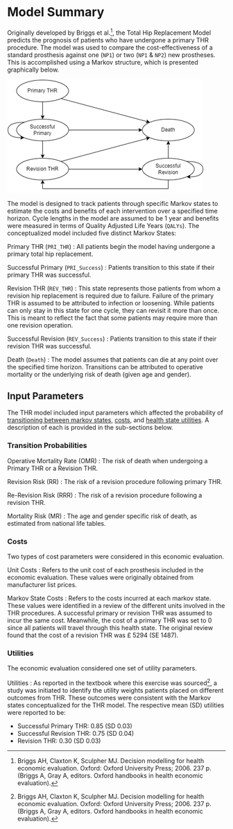 # Model Summary

Originally developed by Briggs et al.[^2], the Total Hip Replacement Model
predicts the prognosis of patients who have undergone a primary THR procedure. 
The model was used to compare the cost-effectiveness of a standard prosthesis 
against one (`NP1`) or two (`NP1` & `NP2`) new prostheses. This is accomplished 
using a Markov structure, which is presented graphically below. 

![Structure of THR Markov Model](Diagrams/THR-Model.png)

The model is designed to track patients through specific Markov states to 
estimate the costs and benefits of each intervention over a specified time 
horizon. Cycle lengths in the model are assumed to be 1 year and benefits were 
measured in terms of Quality Adjusted Life Years (`QALYs`). The conceptualized 
model included five distinct Markov States: 

Primary THR (`PRI_THR`)
  : All patients begin the model having undergone a primary total hip 
  replacement. 
  
Successful Primary (`PRI_Success`)
  : Patients transition to this state if their primary THR was successful.

Revision THR (`REV_THR`)
  : This state represents those patients from whom a revision hip replacement 
  is required due to failure. Failure of the primary THR is assumed to be 
  attributed to infection or loosening. While patients can only stay in this 
  state for one cycle, they can revisit it more than once. This is meant to 
  reflect the fact that some patients may require more than one revision 
  operation. 
  
Successful Revision (`REV_Success`)
  : Patients transition to this state if their revision THR was successful. 
  
Death (`Death`)
  : The model assumes that patients can die at any point over the specified 
  time horizon. Transitions can be attributed to operative mortality or the 
  underlying risk of death (given age and gender). 

## Input Parameters
The THR model included input parameters which affected the probability of 
[transitioning between markov states](#transition-probabilities), 
[costs](#costs), and [health state utilities](#health-state-utilities). A 
description of each is provided in the sub-sections below. 

### Transition Probabilities

Operative Mortality Rate (OMR)
  : The risk of death when undergoing a Primary THR or a Revision THR. 
  
Revision Risk (RR)
  : The risk of a revision procedure following primary THR. 
  
Re-Revision Risk (RRR)
  : The risk of a revision procedure following a revision THR. 
  
Mortality Risk (MR)
  : The age and gender specific risk of death, as estimated from national life 
  tables. 

### Costs
Two types of cost parameters were considered in this economic evaluation. 

Unit Costs
  : Refers to the unit cost of each prosthesis included in the economic 
  evaluation. These values were originally obtained from manufacturer list 
  prices.  
  
Markov State Costs
  : Refers to the costs incurred at each markov state. These values were 
  identified in a review of the different units involved in the THR procedures. 
  A successful primary or revision THR was assumed to incur the same cost. 
  Meanwhile, the cost of a primary THR was set to 0 since all patients will 
  travel through this health state. The original review found that the cost of 
  a revision THR was &pound; 5294 (SE 1487).  

### Utilities
The economic evaluation considered one set of utility parameters. 

Utilities
  : As reported in the textbook where this exercise was sourced[^2], a study was 
  initiated to identify the utility weights patients placed on different 
  outcomes from THR. These outcomes were consistent with the Markov states 
  conceptualized for the THR model. The respective mean (SD) utilities were 
  reported to be: 
  - Successful Primary THR: 0.85 (SD 0.03)
  - Successful Revision THR: 0.75 (SD 0.04)
  - Revision THR: 0.30 (SD 0.03)



[^1]: Briggs A, Sculpher M, Dawson J, Fitzpatrick R, Murray D, Malchau H. 
Modelling the cost-effectiveness of primary hip replacement: how
cost-effective is the Spectron compared to the Charnley prosthesis? 
2003 Dec;52. 
[^2]: Briggs AH, Claxton K, Sculpher MJ. Decision modelling for health economic
evaluation. Oxford: Oxford University Press; 2006. 237 p. (Briggs A, Gray A, 
editors. Oxford handbooks in health economic evaluation).